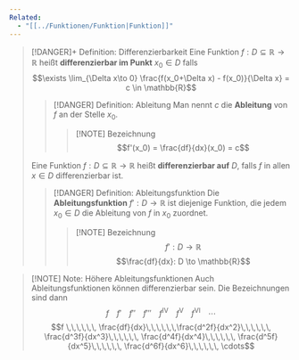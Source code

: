 ```yaml
---
Related:
  - "[[../Funktionen/Funktion|Funktion]]"
---
```


> [!DANGER]+ Definition: Differenzierbarkeit
> Eine Funktion $f: D\subseteq \mathbb{R}\to\mathbb{R}$ heißt **differenzierbar im Punkt** $x_0\in D$ falls
> $$\exists \lim_{\Delta x\to 0} \frac{f(x_0+\Delta x) - f(x_0)}{\Delta x} = c \in \mathbb{R}$$
> 
> > [!DANGER] Definition: Ableitung
> > Man nennt $c$ die **Ableitung** von $f$ an der Stelle $x_0$.
> > > [!NOTE] Bezeichnung
> > > $$f'(x_0) = \frac{df}{dx}(x_0) = c$$
> >
>
> Eine Funktion $f: D\subseteq \mathbb{R}\to\mathbb{R}$ heißt **differenzierbar auf** $D$, falls $f$ in allen $x \in D$ differenzierbar ist.
> > [!DANGER] Definition: Ableitungsfunktion
> > Die **Ableitungsfunktion** $f': D \to \mathbb{R}$ ist diejenige Funktion, die jedem $x_0\in D$ die Ableitung von $f$ in $x_0$ zuordnet.
> > > [!NOTE] Bezeichnung
> > > $$f': D \to \mathbb{R}$$
> > > $$\frac{df}{dx}: D \to \mathbb{R}$$


> [!NOTE] Note: Höhere Ableitungsfunktionen
> Auch Ableitungsfunktionen können differenzierbar sein. Die Bezeichnungen sind dann
> $$f \,\,\,\,\,\, f' \,\,\,\,\,\, f'' \,\,\,\,\,\, f''' \,\,\,\,\,\, f^{\text{IV}} \,\,\,\,\,\, f^{\text{V}} \,\,\,\,\,\, f^{\text{VI}} \,\,\,\,\,\, \cdots$$
> $$f \,\,\,\,\,\, \frac{df}{dx}\,\,\,\,\,\,\frac{d^2f}{dx^2}\,\,\,\,\,\, \frac{d^3f}{dx^3}\,\,\,\,\,\, \frac{d^4f}{dx^4}\,\,\,\,\,\, \frac{d^5f}{dx^5}\,\,\,\,\,\, \frac{d^6f}{dx^6}\,\,\,\,\,\, \cdots$$